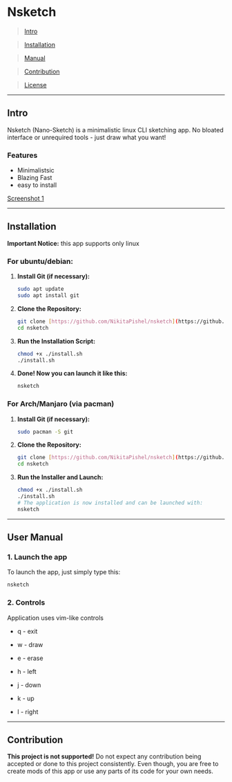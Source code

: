 # **Nsketch**

> [Intro](#intro)

> [Installation](#installation)

> [Manual](#user-manual)

> [Contribution](#contribution-)

> [License](/LICENSE.md)

---

## Intro
Nsketch (Nano-Sketch) is a minimalistic linux CLI sketching app. No bloated interface or unrequired tools - just draw what you want!

### Features
- Minimalistsic
- Blazing Fast
- easy to install

[Screenshot 1](./readmeFiles/)

---

## **Installation**
**Important Notice:** this app supports only linux

### For ubuntu/debian:
1.  **Install Git (if necessary):**
    ```bash
    sudo apt update
    sudo apt install git
    ```

2.  **Clone the Repository:**
    ```bash
    git clone [https://github.com/NikitaPishel/nsketch](https://github.com/NikitaPishel/nsketch)
    cd nsketch
    ```

3.  **Run the Installation Script:**
    ```bash
    chmod +x ./install.sh
    ./install.sh
    ```

4. **Done! Now you can launch it like this:**
    ```bash
    nsketch
    ```

### For Arch/Manjaro (via pacman)
1.  **Install Git (if necessary):**
    ```bash
    sudo pacman -S git
    ```

2.  **Clone the Repository:**
    ```bash
    git clone [https://github.com/NikitaPishel/nsketch](https://github.com/NikitaPishel/nsketch)
    cd nsketch
    ```

3.  **Run the Installer and Launch:**
    ```bash
    chmod +x ./install.sh
    ./install.sh
    # The application is now installed and can be launched with:
    nsketch
    ```

---

## **User Manual**
### **1. Launch the app**
To launch the app, just simply type this:
```bash
nsketch
```

### **2. Controls**
Application uses vim-like controls

- q - exit

- w - draw
- e - erase

- h - left
- j - down
- k - up
- l - right

---

## **Contribution**
**This project is not supported!** Do not expect any contribution being accepted or done to this project consistently. Even though, you are free to create mods of this app or use any parts of its code for your own needs.